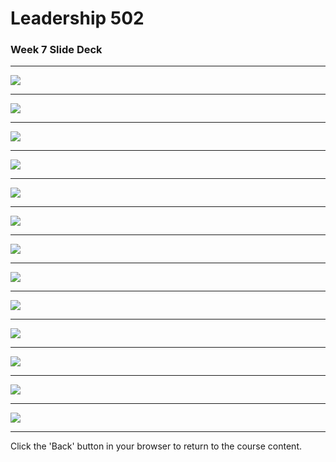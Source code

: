 
# Leadership 502

### Week 7 Slide Deck

---

![](LDRS502-9/assets/Slide01.jpeg)

---

![](LDRS502-9/assets/Slide02.jpeg)

---

![](LDRS502-9/assets/Slide03.jpeg)

---

![](LDRS502-9/assets/Slide04.jpeg)

---

![](LDRS502-9/assets/Slide05.jpeg)

---

![](LDRS502-9/assets/Slide06.jpeg)

---

![](LDRS502-9/assets/Slide07.jpeg)

---

![](LDRS502-9/assets/Slide08.jpeg)

---

![](LDRS502-9/assets/Slide09.jpeg)

---

![](LDRS502-9/assets/Slide10.jpeg)

---

![](LDRS502-9/assets/Slide11.jpeg)

---

![](LDRS502-9/assets/Slide12.jpeg)

---

![](LDRS502-9/assets/Slide13.jpeg)

---


Click the 'Back' button in your browser to return to the course content.
